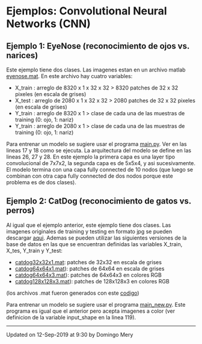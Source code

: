 # Ejemplos: Convolutional Neural Networks (CNN)

## Ejemplo 1: EyeNose (reconocimiento de ojos vs. narices)
Este ejemplo tiene dos clases. Las imagenes estan en un archivo matlab [eyenose.mat](https://github.com/domingomery/vision/blob/master/clases/Cap03_DeepLearning/python/eyenose/eyenose.mat). En este archivo hay cuatro variables:
* X_train : arreglo de 8320 x 1 x 32 x 32 > 8320 patches de 32 x 32 pixeles (en escala de grises)
* X_test  : arreglo de 2080 x 1 x 32 x 32 > 2080 patches de 32 x 32 pixeles (en escala de grises)
* Y_train : arreglo de 8320 x 1 > clase de cada una de las muestras de training (0: ojo, 1: nariz)
* Y_train : arreglo de 2080 x 1 > clase de cada una de las muestras de training (0: ojo, 1: nariz)

Para entrenar un modelo se sugiere usar el programa [main.py](https://github.com/domingomery/vision/blob/master/clases/Cap03_DeepLearning/python/eyenose/main.py). Ver en las lineas 17 y 18 como se ejecuta. La arquitectura del modelo se define en las lineas 26, 27 y 28. En este ejemplo la primera capa es una layer tipo convolucional de 7x7x2, la segunda capa es de 5x5x4, y asi sucesivamente. El modelo termina con una capa fully connected de 10 nodos (que luego se combinan con otra capa fully connected de dos nodos porque este problema es de dos clases).


## Ejemplo 2: CatDog (reconocimiento de gatos vs. perros)
Al igual que el ejemplo anterior, este ejemplo tiene dos clases. Las imagenes originales de training y testing en formato jpg se pueden descargar [aqui](https://www.dropbox.com/sh/5ovb01dw0z2gd3g/AABqt0R3PB4hIaVevThDJHfJa?dl=0). Ademas se pueden utilizar las siguientes versiones de la base de datos en las que se encuentran definidas las variables X_train, X_tes, Y_train y Y_test:
* [catdog32x32x1.mat](https://www.dropbox.com/s/kirxbkv3tafcm07/catdog32x32x1.mat?dl=0): patches de 32x32 en escala de grises
* [catdog64x64x1.mat](https://www.dropbox.com/s/zb26q65n2k6ixnb/catdog64x64x1.mat?dl=0)): patches de 64x64 en escala de grises
* [catdog64x64x3.mat](https://www.dropbox.com/s/eiu5z1vswxr13er/catdog64x64x3.mat?dl=0)): patches de 64x64x3 en colores RGB
* [catdog128x128x3.mat](https://www.dropbox.com/s/iapgvgjymcb1tgz/catdog128x128x3.mat?dl=0)): patches de 128x128x3 en colores RGB

(los archivos .mat fueron generados con este [codigo](https://github.com/domingomery/vision/blob/master/clases/Cap03_DeepLearning/python/eyenose/buildDataset_catdog.m))

Para entrenar un modelo se sugiere usar el programa [main_new.py](https://github.com/domingomery/vision/blob/master/clases/Cap03_DeepLearning/python/eyenose/main_new.py). Este programa es igual que el anterior pero acepta imagenes a color (ver definicion de la variable input_shape en la linea 119).



---


Updated on 12-Sep-2019 at 9:30 by Domingo Mery
